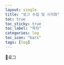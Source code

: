 ```yaml
---
layout: single
title: "로그 수집 및 시각화"
toc: true
toc_sticky: true
toc_label: "목차"
categories: log
toc_icon: "bars"
tags: [log]
---
```


📘로그
